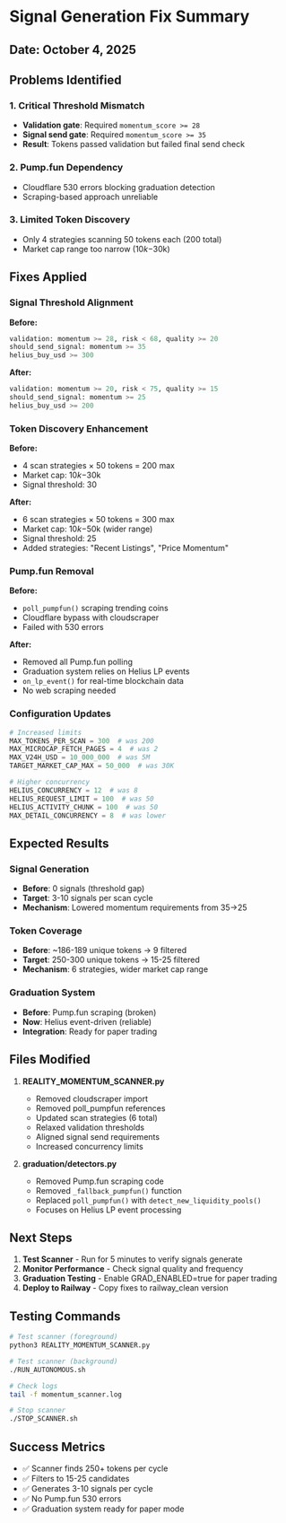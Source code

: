 # Signal Generation Fix Summary

## Date: October 4, 2025

## Problems Identified

### 1. **Critical Threshold Mismatch**
- **Validation gate**: Required `momentum_score >= 28`
- **Signal send gate**: Required `momentum_score >= 35`
- **Result**: Tokens passed validation but failed final send check

### 2. **Pump.fun Dependency**
- Cloudflare 530 errors blocking graduation detection
- Scraping-based approach unreliable

### 3. **Limited Token Discovery**
- Only 4 strategies scanning 50 tokens each (200 total)
- Market cap range too narrow ($10k-$30k)

## Fixes Applied

### Signal Threshold Alignment
**Before:**
```python
validation: momentum >= 28, risk < 68, quality >= 20
should_send_signal: momentum >= 35
helius_buy_usd >= 300
```

**After:**
```python
validation: momentum >= 20, risk < 75, quality >= 15
should_send_signal: momentum >= 25
helius_buy_usd >= 200
```

### Token Discovery Enhancement
**Before:**
- 4 scan strategies × 50 tokens = 200 max
- Market cap: $10k-$30k
- Signal threshold: 30

**After:**
- 6 scan strategies × 50 tokens = 300 max
- Market cap: $10k-$50k (wider range)
- Signal threshold: 25
- Added strategies: "Recent Listings", "Price Momentum"

### Pump.fun Removal
**Before:**
- `poll_pumpfun()` scraping trending coins
- Cloudflare bypass with cloudscraper
- Failed with 530 errors

**After:**
- Removed all Pump.fun polling
- Graduation system relies on Helius LP events
- `on_lp_event()` for real-time blockchain data
- No web scraping needed

### Configuration Updates
```python
# Increased limits
MAX_TOKENS_PER_SCAN = 300  # was 200
MAX_MICROCAP_FETCH_PAGES = 4  # was 2
MAX_V24H_USD = 10_000_000  # was 5M
TARGET_MARKET_CAP_MAX = 50_000  # was 30K

# Higher concurrency
HELIUS_CONCURRENCY = 12  # was 8
HELIUS_REQUEST_LIMIT = 100  # was 50
HELIUS_ACTIVITY_CHUNK = 100  # was 50
MAX_DETAIL_CONCURRENCY = 8  # was lower
```

## Expected Results

### Signal Generation
- **Before**: 0 signals (threshold gap)
- **Target**: 3-10 signals per scan cycle
- **Mechanism**: Lowered momentum requirements from 35→25

### Token Coverage
- **Before**: ~186-189 unique tokens → 9 filtered
- **Target**: 250-300 unique tokens → 15-25 filtered
- **Mechanism**: 6 strategies, wider market cap range

### Graduation System
- **Before**: Pump.fun scraping (broken)
- **Now**: Helius event-driven (reliable)
- **Integration**: Ready for paper trading

## Files Modified

1. **REALITY_MOMENTUM_SCANNER.py**
   - Removed cloudscraper import
   - Removed poll_pumpfun references
   - Updated scan strategies (6 total)
   - Relaxed validation thresholds
   - Aligned signal send requirements
   - Increased concurrency limits

2. **graduation/detectors.py**
   - Removed Pump.fun scraping code
   - Removed `_fallback_pumpfun()` function
   - Replaced `poll_pumpfun()` with `detect_new_liquidity_pools()`
   - Focuses on Helius LP event processing

## Next Steps

1. **Test Scanner** - Run for 5 minutes to verify signals generate
2. **Monitor Performance** - Check signal quality and frequency
3. **Graduation Testing** - Enable GRAD_ENABLED=true for paper trading
4. **Deploy to Railway** - Copy fixes to railway_clean version

## Testing Commands

```bash
# Test scanner (foreground)
python3 REALITY_MOMENTUM_SCANNER.py

# Test scanner (background)
./RUN_AUTONOMOUS.sh

# Check logs
tail -f momentum_scanner.log

# Stop scanner
./STOP_SCANNER.sh
```

## Success Metrics

- ✅ Scanner finds 250+ tokens per cycle
- ✅ Filters to 15-25 candidates
- ✅ Generates 3-10 signals per cycle
- ✅ No Pump.fun 530 errors
- ✅ Graduation system ready for paper mode
